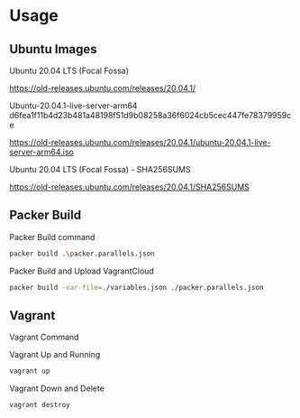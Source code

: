 # Usage

## Ubuntu Images

Ubuntu 20.04 LTS (Focal Fossa)

<https://old-releases.ubuntu.com/releases/20.04.1/>

Ubuntu-20.04.1-live-server-arm64
d6fea1f11b4d23b481a48198f51d9b08258a36f6024cb5cec447fe78379959ce

<https://old-releases.ubuntu.com/releases/20.04.1/ubuntu-20.04.1-live-server-arm64.iso>

Ubuntu 20.04 LTS (Focal Fossa) - SHA256SUMS

<https://old-releases.ubuntu.com/releases/20.04.1/SHA256SUMS>

## Packer Build

Packer Build command

```bash
packer build .\packer.parallels.json
```

Packer Build and Upload VagrantCloud

```bash
packer build -var-file=./variables.json ./packer.parallels.json
```

## Vagrant

Vagrant Command

Vagrant Up and Running

```bash
vagrant up
```

Vagrant Down and Delete

```bash
vagrant destroy
```
